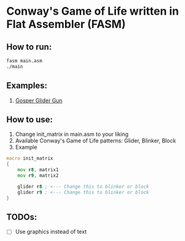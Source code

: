 # Conway's Game of Life written in Flat Assembler (FASM)

## How to run:
```bash
fasm main.asm
./main
```

## Examples:
1. [Gosper Glider Gun](https://youtu.be/E2tdcUhX9W0)

## How to use:
1. Change init_matrix in main.asm to your liking
2. Available Conway's Game of Life patterns: Glider, Blinker, Block
3. Example
```asm
macro init_matrix
{
    mov r8, matrix1
    mov r9, matrix2

    glider r8 ; <--- Change this to blinker or block
    glider r9 ; <--- Change this to blinker or block
}
```

## TODOs:
- [ ] Use graphics instead of text